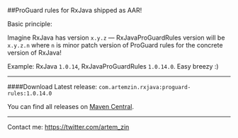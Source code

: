 ##ProGuard rules for RxJava shipped as AAR!

Basic principle:

Imagine RxJava has version `x.y.z` — RxJavaProGuardRules version will be `x.y.z.n` where `n` is minor patch version of ProGuard rules for the concrete version of RxJava!

Example: RxJava `1.0.14`, RxJavaProGuardRules `1.0.14.0`. Easy breezy :)

------------

####Download
Latest release: `com.artemzin.rxjava:proguard-rules:1.0.14.0`

You can find all releases on [Maven Central](http://search.maven.org/#search%7Cga%7C1%7Cg%3A%22com.artemzin.rxjava%22%20AND%20a%3A%22proguard-rules%22).


------------

Contact me: https://twitter.com/artem_zin
